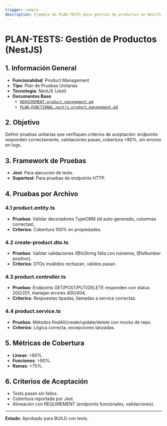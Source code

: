 ```yaml
---
trigger: sample
description: Ejemplo de PLAN-TESTS para gestión de productos en NestJS, definiendo pruebas unitarias alineadas con REQUIREMENT.
---
```


# PLAN-TESTS: Gestión de Productos (NestJS)

## 1. Información General
- **Funcionalidad**: Product Management
- **Tipo**: Plan de Pruebas Unitarias
- **Tecnología**: NestJS (Jest)
- **Documentos Base**:
  - [`REQUIREMENT.product.management.md`](nest-backend/src/modules/product/akuri-specs/REQUIREMENT.product.management.md)
  - [`PLAN-FUNCTIONAL.nestjs.product.management.md`](nest-backend/src/modules/product/akuri-specs/PLAN-FUNCTIONAL.nestjs.product.management.md)

## 2. Objetivo
Definir pruebas unitarias que verifiquen criterios de aceptación: endpoints responden correctamente, validaciones pasan, cobertura >80%, sin errores en logs.

## 3. Framework de Pruebas
- **Jest**: Para ejecución de tests.
- **Supertest**: Para pruebas de endpoints HTTP.

## 4. Pruebas por Archivo

### 4.1 product.entity.ts
- **Pruebas**: Validar decoradores TypeORM (id auto-generado, columnas correctas).
- **Criterios**: Cobertura 100% en propiedades.

### 4.2 create-product.dto.ts
- **Pruebas**: Validar validaciones (@IsString falla con números, @IsNumber positivo).
- **Criterios**: DTOs inválidos rechazan, válidos pasan.

### 4.3 product.controller.ts
- **Pruebas**: Endpoints GET/POST/PUT/DELETE responden con status 200/201, manejan errores 400/404.
- **Criterios**: Respuestas tipadas, llamadas a service correctas.

### 4.4 product.service.ts
- **Pruebas**: Métodos findAll/create/update/delete con mocks de repo.
- **Criterios**: Lógica correcta, excepciones lanzadas.

## 5. Métricas de Cobertura
- **Líneas**: >80%.
- **Funciones**: >90%.
- **Ramas**: >75%.

## 6. Criterios de Aceptación
- Tests pasan sin fallos.
- Cobertura reportada por Jest.
- Alineación con REQUIREMENT (endpoints funcionales, validaciones).

---

**Estado**: Aprobado para BUILD con tests.